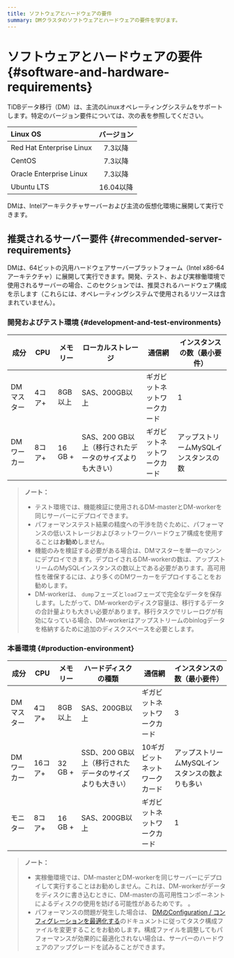 ```yaml
---
title: ソフトウェアとハードウェアの要件
summary: DMクラスタのソフトウェアとハードウェアの要件を学びます。
---
```


# ソフトウェアとハードウェアの要件 {#software-and-hardware-requirements}

TiDBデータ移行（DM）は、主流のLinuxオペレーティングシステムをサポートします。特定のバージョン要件については、次の表を参照してください。

| Linux OS                 |  バージョン  |
| :----------------------- | :-----: |
| Red Hat Enterprise Linux |  7.3以降  |
| CentOS                   |  7.3以降  |
| Oracle Enterprise Linux  |  7.3以降  |
| Ubuntu LTS               | 16.04以降 |

DMは、Intelアーキテクチャサーバーおよび主流の仮想化環境に展開して実行できます。

## 推奨されるサーバー要件 {#recommended-server-requirements}

DMは、64ビットの汎用ハードウェアサーバープラットフォーム（Intel x86-64アーキテクチャ）に展開して実行できます。開発、テスト、および実稼働環境で使用されるサーバーの場合、このセクションでは、推奨されるハードウェア構成を示します（これらには、オペレーティングシステムで使用されるリソースは含まれていません）。

### 開発およびテスト環境 {#development-and-test-environments}

| 成分     | CPU  | メモリー    | ローカルストレージ                        | 通信網            | インスタンスの数（最小要件）        |
| ------ | ---- | ------- | -------------------------------- | -------------- | --------------------- |
| DMマスター | 4コア+ | 8GB以上   | SAS、200GB以上                      | ギガビットネットワークカード | 1                     |
| DMワーカー | 8コア+ | 16 GB + | SAS、200 GB以上（移行されたデータのサイズよりも大きい） | ギガビットネットワークカード | アップストリームMySQLインスタンスの数 |

> **ノート：**
>
> -   テスト環境では、機能検証に使用されるDM-masterとDM-workerを同じサーバーにデプロイできます。
> -   パフォーマンステスト結果の精度への干渉を防ぐために、パフォーマンスの低いストレージおよびネットワークハードウェア構成を使用することは**お勧め**しません。
> -   機能のみを検証する必要がある場合は、DMマスターを単一のマシンにデプロイできます。デプロイされるDM-workerの数は、アップストリームのMySQLインスタンスの数以上である必要があります。高可用性を確保するには、より多くのDMワーカーをデプロイすることをお勧めします。
> -   DM-workerは、 `dump`フェーズと`load`フェーズで完全なデータを保存します。したがって、DM-workerのディスク容量は、移行するデータの合計量よりも大きい必要があります。移行タスクでリレーログが有効になっている場合、DM-workerはアップストリームのbinlogデータを格納するために追加のディスクスペースを必要とします。

### 本番環境 {#production-environment}

| 成分     | CPU   | メモリー    | ハードディスクの種類                       | 通信網              | インスタンスの数（最小要件）             |
| ------ | ----- | ------- | -------------------------------- | ---------------- | -------------------------- |
| DMマスター | 4コア+  | 8GB以上   | SAS、200GB以上                      | ギガビットネットワークカード   | 3                          |
| DMワーカー | 16コア+ | 32 GB + | SSD、200 GB以上（移行されたデータのサイズよりも大きい） | 10ギガビットネットワークカード | アップストリームMySQLインスタンスの数よりも多い |
| モニター   | 8コア+  | 16 GB + | SAS、200GB以上                      | ギガビットネットワークカード   | 1                          |

> **ノート：**
>
> -   実稼働環境では、DM-masterとDM-workerを同じサーバーにデプロイして実行することはお勧めしません。これは、DM-workerがデータをディスクに書き込むときに、DM-masterの高可用性コンポーネントによるディスクの使用を妨げる可能性があるためです。 。
> -   パフォーマンスの問題が発生した場合は、 [DMのConfiguration / コンフィグレーションを最適化する](/dm/dm-tune-configuration.md)のドキュメントに従ってタスク構成ファイルを変更することをお勧めします。構成ファイルを調整してもパフォーマンスが効果的に最適化されない場合は、サーバーのハードウェアのアップグレードを試みることができます。
